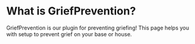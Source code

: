 # What is GriefPrevention?
GriefPrevention is our plugin for preventing griefing! This page helps you with setup to prevent grief on your base or house.